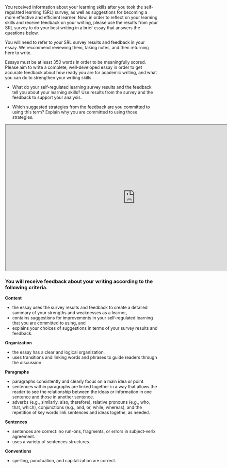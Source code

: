 You received information about your learning skills after you took the self-regulated learning (SRL) survey, as well as suggestions for becoming a more effective and efficient learner. Now, in order to reflect on your learning skills and receive feedback on your writing, please use the results from your SRL survey to do your best writing in a brief essay that answers the questions below. 

You will need to refer to your SRL survey results and feedback in your essay. We recommend reviewing them, taking notes, and then returning here to write.

Essays must be at least 350 words in order to be meaningfully scored. Please aim to write a complete, well-developed essay in order to get accurate feedback about how ready you are for academic writing, and what you can do to strengthen your writing skills.

* What do your self-regulated learning survey results and the feedback tell you about your learning skills? Use results from the survey and the feedback to support your analysis.

* Which suggested strategies from the feedback are you committed to using this term? Explain why you are committed to using those strategies.

<div class="embed-responsive embed-responsive-16by9"><iframe width="853" height="480" src="https://player.vimeo.com/video/212145509"></iframe></div>

### You will receive feedback about your writing according to the following criteria.

**Content**

* the essay uses the survey results and feedback to create a detailed summary of your strengths and weaknesses as a learner,
* contains suggestions for improvements in your self-regulated learning that you are committed to using, and
* explains your choices of suggestions in terms of your survey results and feedback.

**Organization**

* the essay has a clear and logical organization,
* uses transitions and linking words and phrases to guide readers through the discussion.

**Paragraphs**

* paragraphs consistently and clearly focus on a main idea or point.
* sentences within paragraphs are linked together in a way that allows the reader to see the relationship between the ideas or information in one sentence and those in another sentence.
* adverbs (e.g., similarly, also, therefore), relative pronouns (e.g., who, that, which), conjunctions (e.g., and, or, while, whereas), and the repetition of key words link sentences and ideas togethe, as needed.

**Sentences**

* sentences are correct: no run-ons, fragments, or errors in subject-verb agreement.
* uses a variety of sentences structures. 

**Conventions**

* spelling, punctuation, and capitalization are correct.

